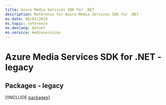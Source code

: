 ```yaml
---
title: Azure Media Services SDK for .NET
description: Reference for Azure Media Services SDK for .NET
ms.date: 06/03/2024
ms.topic: reference
ms.devlang: dotnet
ms.service: mediaservices
---
```

# Azure Media Services SDK for .NET - legacy
## Packages - legacy
[!INCLUDE [packages](media-services-index.md)]